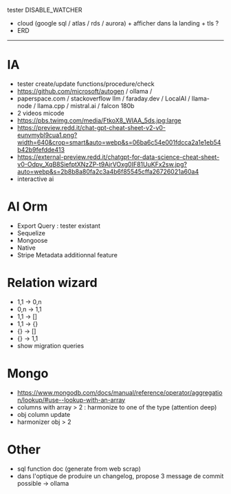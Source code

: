 tester DISABLE_WATCHER




- cloud (google sql / atlas / rds / aurora) + afficher dans la landing + tls ?
- ERD



----------------------------------------------------------



# IA
- tester create/update functions/procedure/check
- https://github.com/microsoft/autogen / ollama / 
- paperspace.com / stackoverflow llm / faraday.dev / LocalAI / llama-node / llama.cpp / mistral.ai / falcon 180b
- 2 videos micode
- https://pbs.twimg.com/media/FtkoX8_WIAA_5ds.jpg:large
- https://preview.redd.it/chat-gpt-cheat-sheet-v2-v0-eunvmybl9cua1.png?width=640&crop=smart&auto=webp&s=06ba6c54e001fdcca2a1e1eb54b42b9fefdde413
- https://external-preview.redd.it/chatgpt-for-data-science-cheat-sheet-v0-Odpv_XqB8SiefptXNzZP-t9AjrVOxg0IF81UuKFx2sw.jpg?auto=webp&s=2b8b8a80fa2c3a4b6f85545cffa26726021a60a4
- interactive ai


# AI Orm
- Export Query : tester existant
- Sequelize
- Mongoose
- Native
- Stripe Metadata additionnal feature


# Relation wizard
- 1,1 -> 0,n
- 0,n -> 1,1
- 1,1 -> []
- 1,1 -> {}
- {} -> []
- {} -> 1,1
- show migration queries


# Mongo
- https://www.mongodb.com/docs/manual/reference/operator/aggregation/lookup/#use--lookup-with-an-array
- columns with array > 2 : harmonize to one of the type (attention deep)
- obj column update
- harmonizer obj > 2


# Other
- sql function doc (generate from web scrap)
- dans l'optique de produire un changelog, propose 3 message de commit possible -> ollama
